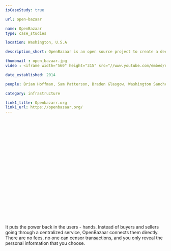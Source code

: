 ```yaml
---
isCaseStudy: true

url: open-bazaar

name: OpenBazaar
type: case_studies

location: Washington, U.S.A

description_short: OpenBazaar is an open source project to create a decentralized network for commerce online - using Bitcoin - that has no fees and cannot be censored.

thumbnail : open_bazaar.jpg
video : <iframe width="560" height="315" src="//www.youtube.com/embed/nuRgHbTU9pk" frameborder="0" allowfullscreen></iframe>

date_established: 2014

people: Brian Hoffman, Sam Patterson, Braden Glasgow, Washington Sanchez, Delain Markos, Jonas Nick, Dionysis Zindros, George Chatzisofroniou, Angel Leon

category: infrastructure

link1_title: Openbazarr.org
link1_url: https://openbazaar.org/
---
```


<iframe width="560" height="315" src="" frameborder="0" allowfullscreen></iframe>

It puts the power back in the users -  hands. Instead of buyers and sellers going through a centralized service, OpenBazaar connects them directly. There are no fees, no one can censor transactions, and you only reveal the personal information that you choose.
